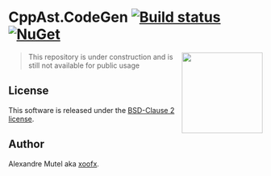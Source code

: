 # CppAst.CodeGen [![Build status](https://ci.appveyor.com/api/projects/status/75a6tolv5evpv5j4?svg=true)](https://ci.appveyor.com/project/xoofx/cppast.codegen)   [![NuGet](https://img.shields.io/nuget/v/CppAst.CodeGen.svg)](https://www.nuget.org/packages/CppAst.CodeGen/)

<img align="right" width="160px" height="160px" src="img/cppast.png">

> This repository is under construction and is still not available for public usage

## License

This software is released under the [BSD-Clause 2 license](https://opensource.org/licenses/BSD-2-Clause). 

## Author

Alexandre Mutel aka [xoofx](http://xoofx.com).
